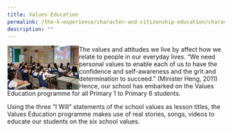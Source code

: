 ```yaml
---
title: Values Education
permalink: /the-k-experience/character-and-citizenship-education/character-programmes/values-education/
description: ""
---
```

<img style="width: 33%;" src="/images/ve.jpg" align = "left" />
<p>The values and attitudes we live by affect how we relate to people in our everyday lives. &ldquo;We need personal values to enable each of us to have the confidence and self-awareness and the grit and determination to succeed.&rdquo; (Minister Heng, 2011) Hence, our school has embarked on the Values Education programme for all Primary 1 to Primary 6 students.</p>
<p>Using the three &ldquo;I Will&rdquo; statements of the school values as lesson titles, the Values Education programme makes use of real stories, songs, videos to educate our students on the six school values.&nbsp;</p>